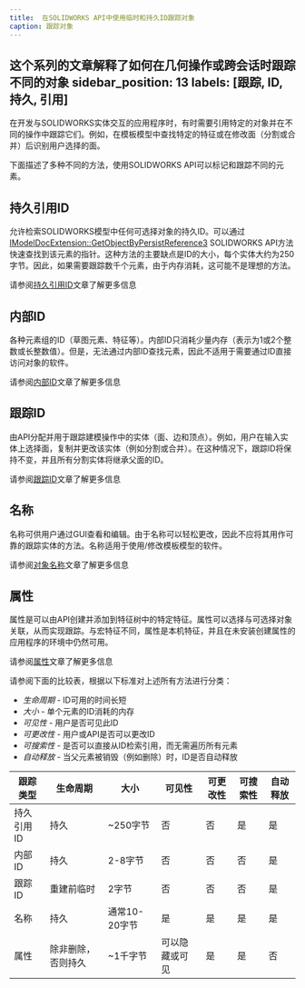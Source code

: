 ```yaml
---
title:  在SOLIDWORKS API中使用临时和持久ID跟踪对象
caption: 跟踪对象
---
```

 这个系列的文章解释了如何在几何操作或跨会话时跟踪不同的对象
sidebar_position: 13
labels: [跟踪, ID, 持久, 引用]
---
在开发与SOLIDWORKS实体交互的应用程序时，有时需要引用特定的对象并在不同的操作中跟踪它们。例如，在模板模型中查找特定的特征或在修改面（分割或合并）后识别用户选择的面。

下面描述了多种不同的方法，使用SOLIDWORKS API可以标记和跟踪不同的元素。

## 持久引用ID

允许检索SOLIDWORKS模型中任何可选择对象的持久ID。可以通过[IModelDocExtension::GetObjectByPersistReference3](https://help.solidworks.com/2012/english/api/sldworksapi/solidworks.interop.sldworks~solidworks.interop.sldworks.imodeldocextension~getobjectbypersistreference3.html) SOLIDWORKS API方法快速查找到该元素的指针。这种方法的主要缺点是ID的大小，每个实体大约为250字节。因此，如果需要跟踪数千个元素，由于内存消耗，这可能不是理想的方法。

请参阅[持久引用ID](/docs/codestack/solidworks-api/document/tracking-objects/persist-references/)文章了解更多信息

## 内部ID

各种元素组的ID（草图元素、特征等）。内部ID只消耗少量内存（表示为1或2个整数或长整数值）。但是，无法通过内部ID查找元素，因此不适用于需要通过ID直接访问对象的软件。

请参阅[内部ID](/docs/codestack/solidworks-api/document/tracking-objects/internal-ids/)文章了解更多信息

## 跟踪ID

由API分配并用于跟踪建模操作中的实体（面、边和顶点）。例如，用户在输入实体上选择面，复制并更改该实体（例如分割或合并）。在这种情况下，跟踪ID将保持不变，并且所有分割实体将继承父面的ID。

请参阅[跟踪ID](/docs/codestack/solidworks-api/document/tracking-objects/tracking-ids/)文章了解更多信息

## 名称

名称可供用户通过GUI查看和编辑。由于名称可以轻松更改，因此不应将其用作可靠的跟踪实体的方法。名称适用于使用/修改模板模型的软件。

请参阅[对象名称](/docs/codestack/solidworks-api/document/tracking-objects/names/)文章了解更多信息

## 属性

属性是可以由API创建并添加到特征树中的特定特征。属性可以选择与可选择对象关联，从而实现跟踪。与宏特征不同，属性是本机特征，并且在未安装创建属性的应用程序的环境中仍然可用。

请参阅[属性](/docs/codestack/solidworks-api/data-storage/attributes/)文章了解更多信息

请参阅下面的比较表，根据以下标准对上述所有方法进行分类：

* *生命周期* - ID可用的时间长短
* *大小* - 单个元素的ID消耗的内存
* *可见性* - 用户是否可见此ID
* *可更改性* - 用户或API是否可以更改ID
* *可搜索性* - 是否可以直接从ID检索引用，而无需遍历所有元素
* *自动释放* - 当父元素被销毁（例如删除）时，ID是否自动释放

|跟踪类型|生命周期|大小|可见性|可更改性|可搜索性|自动释放|
|---|---|---|---|---|---|---|
|持久引用ID|持久|~250字节|否|否|是|是|
|内部ID|持久|2-8字节|否|否|否|是|
|跟踪ID|重建前临时|2字节|否|否|否|是|
|名称|持久|通常10-20字节|是|是|是|是|
|属性|除非删除，否则持久|~1千字节|可以隐藏或可见|是|是|否|